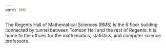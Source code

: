 ```yaml
---
word: RMS
---
```


  The Regents Hall of Mathematical Sciences (RMS) is the 6 floor building connected by tunnel between Tomson Hall and the rest of Regents. It is home to the offices for the mathematics, statistics, and computer science professors.
